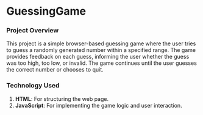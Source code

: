 # GuessingGame

### Project Overview

This project is a simple browser-based guessing game where the user tries to guess a randomly generated number within a specified range. The game provides feedback on each guess, informing the user whether the guess was too high, too low, or invalid. The game continues until the user guesses the correct number or chooses to quit.

### Technology Used

1. **HTML**: For structuring the web page.
2. **JavaScript**: For implementing the game logic and user interaction.
